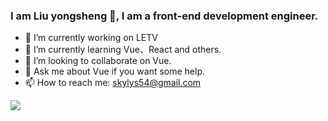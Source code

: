 ### I am Liu yongsheng 👋, I am a front-end development engineer.


- 🔭 I’m currently working on LETV
- 🌱 I’m currently learning Vue、React and others.
- 👯 I’m looking to collaborate on Vue.
- 💬 Ask me about Vue if you want some help.
- 📫 How to reach me: skylys54@gmail.com

<img src="https://github-readme-stats.vercel.app/api?username=zeroone001&show_icons=true&icon_color=CE1D2D&text_color=718096&bg_color=ffffff&hide_title=true"></img>
